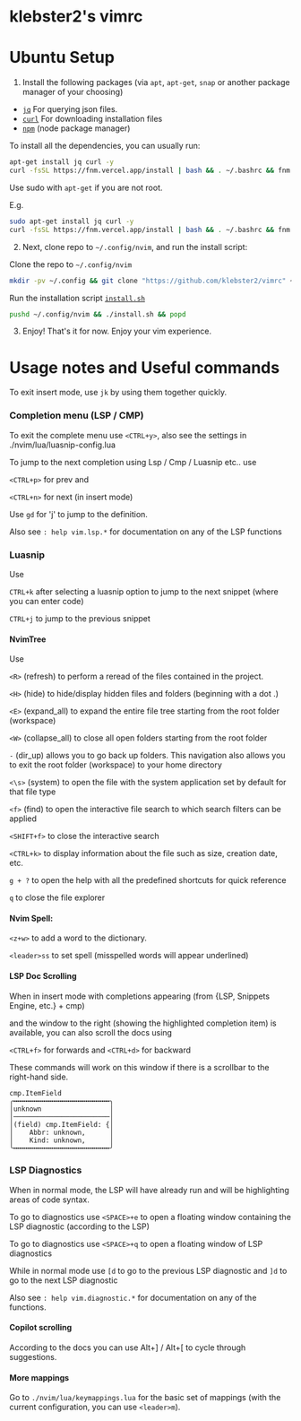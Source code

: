 # klebster2's vimrc

Ubuntu Setup
============

1. Install the following packages (via `apt`, `apt-get`, `snap` or another package manager of your choosing)

- [`jq`](https://jqlang.github.io/jq/) For querying json files.
- [`curl`](https://curl.se/) For downloading installation files
- [`npm`](https://www.npmjs.com/) (node package manager)

To install all the dependencies, you can usually run:

```bash
apt-get install jq curl -y
curl -fsSL https://fnm.vercel.app/install | bash && . ~/.bashrc && fnm use --install-if-missing 20
```

Use sudo with `apt-get` if you are not root.

E.g.

```bash
sudo apt-get install jq curl -y
curl -fsSL https://fnm.vercel.app/install | bash && . ~/.bashrc && fnm use --install-if-missing 20
```

2. Next, clone repo to `~/.config/nvim`, and run the install script:

Clone the repo to `~/.config/nvim`
```bash
mkdir -pv ~/.config && git clone "https://github.com/klebster2/vimrc" ~/.config/nvim
```

Run the installation script [`install.sh`](./install.sh)
```bash
pushd ~/.config/nvim && ./install.sh && popd
```
3. Enjoy!
That's it for now. Enjoy your vim experience.

# Usage notes and Useful commands

To exit insert mode, use `jk` by using them together quickly.

### Completion menu (LSP / CMP)
To exit the complete menu use `<CTRL+y>`, also see the settings in ./nvim/lua/luasnip-config.lua

To jump to the next completion using Lsp / Cmp / Luasnip etc.. use

`<CTRL+p>` for prev and

`<CTRL+n>` for next (in insert mode)

Use `gd` for 'j' to jump to the definition.

Also see `: help vim.lsp.*` for documentation on any of the LSP functions

### Luasnip

Use

`CTRL+k` after selecting a luasnip option to jump to the next snippet (where you can enter code)

`CTRL+j` to jump to the previous snippet


#### NvimTree

Use

`<R>` (refresh) to perform a reread of the files contained in the project.

`<H>` (hide) to hide/display hidden files and folders (beginning with a dot .)

`<E>` (expand_all) to expand the entire file tree starting from the root folder (workspace)

`<W>` (collapse_all) to close all open folders starting from the root folder

`-` (dir_up) allows you to go back up folders. This navigation also allows you to exit the root folder (workspace) to your home directory

`<\s>` (system) to open the file with the system application set by default for that file type

`<f>` (find) to open the interactive file search to which search filters can be applied

`<SHIFT+f>` to close the interactive search

`<CTRL+k>` to display information about the file such as size, creation date, etc.

`g + ?` to open the help with all the predefined shortcuts for quick reference

`q` to close the file explorer


#### Nvim Spell:

`<z+w>` to add a word to the dictionary.

`<leader>ss` to set spell (misspelled words will appear underlined)

#### LSP Doc Scrolling

When in insert mode with completions appearing (from {LSP, Snippets Engine, etc.} + cmp)

and the window to the right (showing the highlighted completion item) is available, you can also scroll the docs using

`<CTRL+f>` for forwards and `<CTRL+d>` for backward

These commands will work on this window if there is a scrollbar to the right-hand side.

```
cmp.ItemField
╭╍╍╍╍╍╍╍╍╍╍╍╍╍╍╍╍╍╍╍╍╍╍╍╍╮
│unknown                 │
│────────────────────────│
│(field) cmp.ItemField: {│
│    Abbr: unknown,      │
│    Kind: unknown,      │
╰╍╍╍╍╍╍╍╍╍╍╍╍╍╍╍╍╍╍╍╍╍╍╍╍╯
```

### LSP Diagnostics

When in normal mode, the LSP will have already run and will be highlighting areas of code syntax.

To go to diagnostics use `<SPACE>+e` to open a floating window containing the LSP diagnostic (according to the LSP)

To go to diagnostics use `<SPACE>+q` to open a floating window of LSP diagnostics

While in normal mode use `[d` to go to the previous LSP diagnostic and `]d` to go to the next LSP diagnostic

Also see `: help vim.diagnostic.*` for documentation on any of the functions.

#### Copilot scrolling

According to the docs you can use Alt+] / Alt+[ to cycle through suggestions.

#### More mappings

Go to `./nvim/lua/keymappings.lua` for the basic set of mappings (with the current configuration, you can use `<leader>m`).

